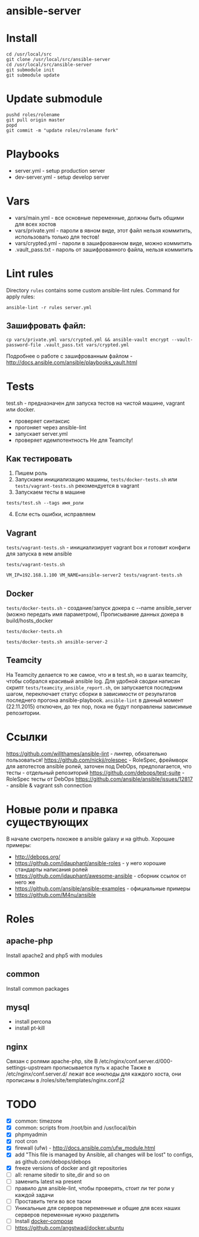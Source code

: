 # ansible-server

# Install
```
cd /usr/local/src
git clone /usr/local/src/ansible-server
cd /usr/local/src/ansible-server
git submodule init
git submodule update
```

# Update submodule
```
pushd roles/rolename
git pull origin master
popd
git commit -m "update roles/rolename fork"
```



# Playbooks
- server.yml - setup production server
- dev-server.yml - setup develop server



# Vars
- vars/main.yml - все основные переменные, должны быть общими для всех хостов
- vars/private.yml - пароли в явном виде, этот файл нельзя коммитить, использовать только для тестов!
- vars/crypted.yml - пароли в зашифрованном виде, можно коммитить
- .vault_pass.txt - пароль от зашифрованного файла, нельзя коммитить


# Lint rules
Directory `rules` contains some custom ansible-lint rules. 
Command for apply rules:
```
ansible-lint -r rules server.yml
```


## Зашифровать файл:
```cp vars/private.yml vars/crypted.yml && ansible-vault encrypt --vault-password-file .vault_pass.txt vars/crypted.yml```

Подробнее о работе с зашифрованным файлом - http://docs.ansible.com/ansible/playbooks_vault.html



# Tests
test.sh - предназначен для запуска тестов на чистой машине, vagrant или docker.
- проверяет синтаксис
- прогоняет через ansible-lint
- запускает server.yml
- проверяет идемпотентность
Не для Teamcity!


## Как тестировать
1. Пишем роль
2. Запускаем инициализацию машины, `tests/docker-tests.sh` или `tests/vagrant-tests.sh` рекомендуется в vagrant
3. Запускаем тесты в машине
```
tests/test.sh --tags имя_роли
```
4. Если есть ошибки, исправляем


## Vagrant
`tests/vagrant-tests.sh` - инициализирует vagrant box и готовит конфиги для запуска в нем ansible

```
tests/vagrant-tests.sh
```

```
VM_IP=192.168.1.100 VM_NAME=ansible-server2 tests/vagrant-tests.sh
```

## Docker
`tests/docker-tests.sh` - создание/запуск докера с --name ansible_server (можно передать имя параметром),
Прописывание данных докера в build/hosts_docker
```
tests/docker-tests.sh
```

```
tests/docker-tests.sh ansible-server-2
```


## Teamcity
На Teamcity делается то же самое, что и в test.sh, но в шагах teamcity, чтобы собрался красивый ansible log.
Для удобной сводки написан скрипт `tests/teamcity_ansible_report.sh`, он запускается последним шагом,
переключает статус сборки в зависимости от результатов последнего прогона ansible-playbook.
`ansible-lint` в данный момент (22.11.2015) отключен, до тех пор, пока не будут поправлены зависимые репозитории.



# Ссылки
https://github.com/willthames/ansible-lint - линтер, обязательно пользоваться!
https://github.com/nickjj/rolespec - RoleSpec, фреймворк для автотестов ansible ролей, заточен под DebOps, предполагается, что тесты - отдельный репозиторий
https://github.com/debops/test-suite - RoleSpec тесты от DebOps 
https://github.com/ansible/ansible/issues/12817 - ansible & vagrant ssh connection



# Новые роли и правка существующих
В начале смотреть похожее в ansible galaxy и на github.
Хорошие примеры:
- http://debops.org/
- https://github.com/jdauphant/ansible-roles - у него хорошие стандарты написания ролей
- https://github.com/jdauphant/awesome-ansible - сборник ссылок от него же
- https://github.com/ansible/ansible-examples - официальные примеры
- https://github.com/M4nu/ansible



# Roles

## apache-php
Install apache2 and php5 with modules

## common
Install common packages 

## mysql
- install percona
- install pt-kill

## nginx
Связан с ролями apache-php, site
В /etc/nginx/conf.server.d/000-settings-upstream прописывается путь к apache
Также в /etc/nginx/conf.server.d/ лежат все инклюды для каждого хоста, они прописаны в /roles/site/templates/nginx.conf.j2



# TODO
- [x] common: timezone
- [x] common: scripts from /root/bin and /usr/local/bin
- [x] phpmyadmin
- [x] root cron
- [x] firewall (ufw) - http://docs.ansible.com/ufw_module.html
- [x] add "This file is managed by Ansible, all changes will be lost" to configs, as github.com/debops/debops
- [x] freeze versions of docker and git repositories
- [ ] all: rename sitedir to site_dir and so on
- [ ] заменить latest на present
- [ ] правило для ansible-lint, чтобы проверять, стоит ли тег роли у каждой задачи
- [ ] Проставить теги во все таски
- [ ] Уникальные для серверов переменные и общие для всех наших серверов переменные нужно разделить
- [ ] Install [docker-compose](https://docs.docker.com/compose/install/)
- [ ] https://github.com/angstwad/docker.ubuntu
